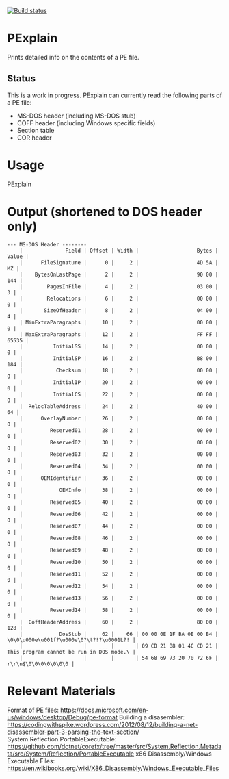 [![Build status](https://ci.appveyor.com/api/projects/status/github/programmersdigest/PExplain?branch=master&svg=true)](https://ci.appveyor.com/api/projects/status/github/programmersdigest/PExplain?branch=master&svg=true)
# PExplain
Prints detailed info on the contents of a PE file.

## Status
This is a work in progress. PExplain can currently read the following parts of a PE file:
- MS-DOS header (including MS-DOS stub)
- COFF header (including Windows specific fields)
- Section table
- COR header

# Usage
PExplain <pathToPEFile>

# Output (shortened to DOS header only)
```
--- MS-DOS Header --------
    |              Field | Offset | Width |                   Bytes |                                    Value |
    |      FileSignature |      0 |     2 |                   4D 5A |                                       MZ |
    |    BytesOnLastPage |      2 |     2 |                   90 00 |                                      144 |
    |        PagesInFile |      4 |     2 |                   03 00 |                                        3 |
    |        Relocations |      6 |     2 |                   00 00 |                                        0 |
    |       SizeOfHeader |      8 |     2 |                   04 00 |                                        4 |
    | MinExtraParagraphs |     10 |     2 |                   00 00 |                                        0 |
    | MaxExtraParagraphs |     12 |     2 |                   FF FF |                                    65535 |
    |          InitialSS |     14 |     2 |                   00 00 |                                        0 |
    |          InitialSP |     16 |     2 |                   B8 00 |                                      184 |
    |           Checksum |     18 |     2 |                   00 00 |                                        0 |
    |          InitialIP |     20 |     2 |                   00 00 |                                        0 |
    |          InitialCS |     22 |     2 |                   00 00 |                                        0 |
    |  RelocTableAddress |     24 |     2 |                   40 00 |                                       64 |
    |      OverlayNumber |     26 |     2 |                   00 00 |                                        0 |
    |         Reserved01 |     28 |     2 |                   00 00 |                                        0 |
    |         Reserved02 |     30 |     2 |                   00 00 |                                        0 |
    |         Reserved03 |     32 |     2 |                   00 00 |                                        0 |
    |         Reserved04 |     34 |     2 |                   00 00 |                                        0 |
    |      OEMIdentifier |     36 |     2 |                   00 00 |                                        0 |
    |            OEMInfo |     38 |     2 |                   00 00 |                                        0 |
    |         Reserved05 |     40 |     2 |                   00 00 |                                        0 |
    |         Reserved06 |     42 |     2 |                   00 00 |                                        0 |
    |         Reserved07 |     44 |     2 |                   00 00 |                                        0 |
    |         Reserved08 |     46 |     2 |                   00 00 |                                        0 |
    |         Reserved09 |     48 |     2 |                   00 00 |                                        0 |
    |         Reserved10 |     50 |     2 |                   00 00 |                                        0 |
    |         Reserved11 |     52 |     2 |                   00 00 |                                        0 |
    |         Reserved12 |     54 |     2 |                   00 00 |                                        0 |
    |         Reserved13 |     56 |     2 |                   00 00 |                                        0 |
    |         Reserved14 |     58 |     2 |                   00 00 |                                        0 |
    |  CoffHeaderAddress |     60 |     2 |                   80 00 |                                      128 |
    |            DosStub |     62 |    66 | 00 00 0E 1F BA 0E 00 B4 | \0\0\u000e\u001f?\u000e\0?\t?!?\u0001L?! |
    |                    |        |       | 09 CD 21 B8 01 4C CD 21 | This program cannot be run in DOS mode.\ |
    |                    |        |       | 54 68 69 73 20 70 72 6F |                     r\r\n$\0\0\0\0\0\0\0 |
```

# Relevant Materials
Format of PE files: https://docs.microsoft.com/en-us/windows/desktop/Debug/pe-format
Building a disasembler: https://codingwithspike.wordpress.com/2012/08/12/building-a-net-disassembler-part-3-parsing-the-text-section/
System.Reflection.PortableExecutable: https://github.com/dotnet/corefx/tree/master/src/System.Reflection.Metadata/src/System/Reflection/PortableExecutable
x86 Disassembly/Windows Executable Files: https://en.wikibooks.org/wiki/X86_Disassembly/Windows_Executable_Files
